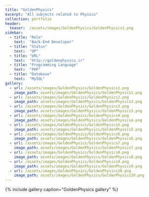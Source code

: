 ```yaml
---
title: "GoldenPhysics"
excerpt: "All subjects related to Physics"
collection: portfolio
header:
  teaser:  /assets/images/GoldenPhysics/GoldenPhysics1.png
sidebar:
  - title: "Role"
    text:  "Back-End Developer"
  - title: "Status"
    text:  "UP"
  - title: "URL"
    text:  "http://goldenphysics.ir"
  - title: "Programming Language"
    text:  "PHP"
  - title: "Database"
    text:  "MySQL"
gallery:
  - url: /assets/images/GoldenPhysics/GoldenPhysics1.png
    image_path: assets/images/GoldenPhysics/GoldenPhysics1.png
  - url: /assets/images/GoldenPhysics/GoldenPhysics2.png
    image_path: assets/images/GoldenPhysics/GoldenPhysics2.png
  - url: /assets/images/GoldenPhysics/GoldenPhysics3.png
    image_path: assets/images/GoldenPhysics/GoldenPhysics3.png
  - url: /assets/images/GoldenPhysics/GoldenPhysics4.png
    image_path: assets/images/GoldenPhysics/GoldenPhysics4.png
  - url: /assets/images/GoldenPhysics/GoldenPhysics5.png
    image_path: assets/images/GoldenPhysics/GoldenPhysics5.png
  - url: /assets/images/GoldenPhysics/GoldenPhysics6.png
    image_path: assets/images/GoldenPhysics/GoldenPhysics6.png
  - url: /assets/images/GoldenPhysics/GoldenPhysics7.png
    image_path: assets/images/GoldenPhysics/GoldenPhysics7.png
  - url: /assets/images/GoldenPhysics/GoldenPhysics8.png
    image_path: assets/images/GoldenPhysics/GoldenPhysics8.png
  - url: /assets/images/GoldenPhysics/GoldenPhysics9.png
    image_path: assets/images/GoldenPhysics/GoldenPhysics9.png
  - url: /assets/images/GoldenPhysics/GoldenPhysics10.png
    image_path: assets/images/GoldenPhysics/GoldenPhysics10.png
---
```

{% include gallery caption="GoldenPhysics gallery" %}
